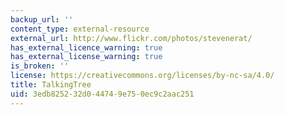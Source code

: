 ```yaml
---
backup_url: ''
content_type: external-resource
external_url: http://www.flickr.com/photos/stevenerat/
has_external_licence_warning: true
has_external_license_warning: true
is_broken: ''
license: https://creativecommons.org/licenses/by-nc-sa/4.0/
title: TalkingTree
uid: 3edb8252-32d0-4474-9e75-0ec9c2aac251
---
```

